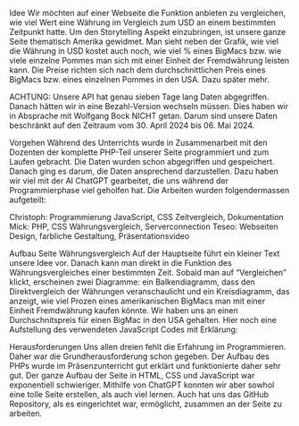 Idee
Wir möchten auf einer Webseite die Funktion anbieten zu vergleichen, wie viel Wert eine Währung im Vergleich zum USD an einem bestimmten Zeitpunkt hatte. Um den Storytelling Aspekt einzubringen, ist unsere ganze Seite thematisch Amerika gewidmet. Man sieht neben der Grafik, wie viel die Währung in USD kostet auch noch, wie viel % eines BigMacs bzw. wie viele einzelne Pommes man sich mit einer Einheit der Fremdwährung leisten kann. Die Preise richten sich nach dem durchschnittlichen Preis eines BigMacs bzw. eines einzelnen Pommes in den USA. Dazu später mehr.

ACHTUNG: Unsere API hat genau sieben Tage lang Daten abgegriffen. Danach hätten wir in eine Bezahl-Version wechseln müssen. Dies haben wir in Absprache mit Wolfgang Bock NICHT getan. Darum sind unsere Daten beschränkt auf den Zeitraum vom 30. April 2024 bis 06. Mai 2024. 

Vorgehen
Während des Unterrichts wurde in Zusammenarbeit mit den Dozenten der komplette PHP-Teil unserer Seite programmiert und zum Laufen gebracht. Die Daten wurden schon abgegriffen und gespeichert. Danach ging es darum, die Daten ansprechend darzustellen. Dazu haben wir viel mit der AI ChatGPT gearbeitet, die uns während der Programmierphase viel geholfen hat. Die Arbeiten wurden folgendermassen aufgeteilt:

Christoph:	Programmierung JavaScript, CSS Zeitvergleich, Dokumentation
Mick:		PHP, CSS Währungsvergleich, Serverconnection
Teseo:		Webseiten Design, farbliche Gestaltung, Präsentationsvideo

Aufbau Seite Währungsvergleich
Auf der Hauptseite führt ein kleiner Text unsere Idee vor. Danach kann man direkt in die Funktion des Währungsvergleiches einer bestimmten Zeit. Sobald man auf “Vergleichen” klickt, erscheinen zwei Diagramme: ein Balkendiagramm, dass den Direktvergleich der Währungen veranschaulicht und ein Kreisdiagramm, das anzeigt, wie viel Prozen eines amerikanischen BigMacs man mit einer Einheit Fremdwährung kaufen könnte. Wir haben uns an einen Durchschnitspreis für einen BigMac in den USA gehalten. Hier noch eine Aufstellung des verwendeten JavaScript Codes mit Erklärung:

Herausforderungen
Uns allen dreien fehlt die Erfahrung im Programmieren. Daher war die Grundherausforderung schon gegeben. Der Aufbau des PHPs wurde im Präsenzunterricht gut erklärt und funktionierte daher sehr gut. Der ganze Aufbau der Seite in HTML, CSS und JavaScript war exponentiell schwieriger. Mithilfe von ChatGPT konnten wir aber sowhol eine tolle Seite erstellen, als auch viel lernen. Auch hat uns das GitHub Repository, als es eingerichtet war, ermöglicht, zusammen an der Seite zu arbeiten. 
